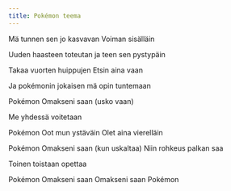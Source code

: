 ```yaml
---
title: Pokémon teema
---
```


Mä tunnen sen jo kasvavan
Voiman sisälläin

Uuden haasteen toteutan ja teen sen pystypäin

Takaa vuorten huippujen
Etsin aina vaan

Ja pokémonin jokaisen mä opin tuntemaan

Pokémon
Omakseni saan (usko vaan)

Me yhdessä voitetaan

Pokémon
Oot mun ystäväin
Olet aina vierelläin

Pokémon
Omakseni saan (kun uskaltaa)
Niin rohkeus palkan saa

Toinen toistaan opettaa

Pokémon
Omakseni saan
Omakseni saan
Pokémon
